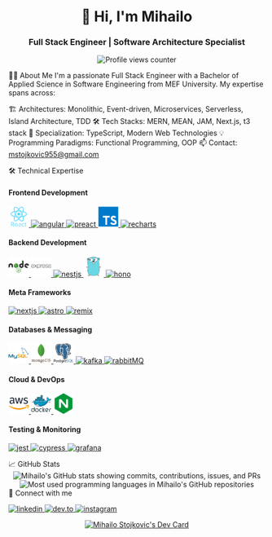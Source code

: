 <h1 align="center">👋 Hi, I'm Mihailo</h1>
<h3 align="center">Full Stack Engineer | Software Architecture Specialist</h3>
<p align="center">
  <img 
    src="https://komarev.com/ghpvc/?username=mihailokg95&label=Profile%20views&color=0e75b6&style=flat" 
    alt="Profile views counter"
    title="Profile Views"
  />
</p>
👨‍💻 About Me
I'm a passionate Full Stack Engineer with a Bachelor of Applied Science in Software Engineering from MEF University. My expertise spans across:

🏗️ Architectures: Monolithic, Event-driven, Microservices, Serverless, Island Architecture, TDD
🛠️ Tech Stacks: MERN, MEAN, JAM, Next.js, t3 stack
🎯 Specialization: TypeScript, Modern Web Technologies
💡 Programming Paradigms: Functional Programming, OOP
📫 Contact: mstojkovic955@gmail.com

🛠️ Technical Expertise
<h4>Frontend Development</h4>
<p align="left">
    <a href="https://reactjs.org/" target="_blank">
        <img src="https://raw.githubusercontent.com/devicons/devicon/master/icons/react/react-original-wordmark.svg" alt="react" width="40" height="40"/>
    </a>
    <a href="https://angular.io" target="_blank">
        <img src="https://angular.io/assets/images/logos/angular/angular.svg" alt="angular" width="40" height="40"/>
    </a>
    <a href="https://preactjs.com/" target="_blank">
        <img src="https://preactjs.com/assets/branding/symbol.png" alt="preact" width="40" height="40"/>
    </a>
    <a href="https://www.typescriptlang.org/" target="_blank">
        <img src="https://raw.githubusercontent.com/devicons/devicon/master/icons/typescript/typescript-original.svg" alt="typescript" width="40" height="40"/>
    </a>
    <a href="https://recharts.org/" target="_blank">
        <img src="https://recharts.org/static/logo.svg" alt="recharts" width="40" height="40"/>
    </a>
</p>
<h4>Backend Development</h4>
<p align="left">
    <a href="https://nodejs.org" target="_blank">
        <img src="https://raw.githubusercontent.com/devicons/devicon/master/icons/nodejs/nodejs-original-wordmark.svg" alt="nodejs" width="40" height="40"/>
    </a>
    <a href="https://expressjs.com" target="_blank">
        <img src="https://raw.githubusercontent.com/devicons/devicon/master/icons/express/express-original-wordmark.svg" alt="express" width="40" height="40"/>
    </a>
    <a href="https://nestjs.com/" target="_blank">
        <img src="https://nestjs.com/img/logo-small.svg" alt="nestjs" width="40" height="40"/>
    </a>
    <a href="https://golang.org" target="_blank">
        <img src="https://raw.githubusercontent.com/devicons/devicon/master/icons/go/go-original.svg" alt="golang" width="40" height="40"/>
    </a>
    <a href="https://hono.dev/" target="_blank">
        <img src="https://hono.dev/images/logo.png" alt="hono" width="40" height="40"/>
    </a>
</p>
<h4>Meta Frameworks</h4>
<p align="left">
    <a href="https://nextjs.org/" target="_blank">
        <img src="https://cdn.worldvectorlogo.com/logos/nextjs-2.svg" alt="nextjs" width="40" height="40"/>
    </a>
    <a href="https://astro.build" target="_blank">
        <img src="https://astro.build/assets/press/astro-icon-light.svg" alt="astro" width="40" height="40"/>
    </a>
    <a href="https://remix.run/" target="_blank">
        <img src="https://remix.run/img/remix-logo.svg" alt="remix" width="40" height="40"/>
    </a>
</p>
<h4>Databases & Messaging</h4>
<p align="left">
    <a href="https://www.mysql.com/" target="_blank">
        <img src="https://raw.githubusercontent.com/devicons/devicon/master/icons/mysql/mysql-original-wordmark.svg" alt="mysql" width="40" height="40"/>
    </a>
    <a href="https://www.mongodb.com/" target="_blank">
        <img src="https://raw.githubusercontent.com/devicons/devicon/master/icons/mongodb/mongodb-original-wordmark.svg" alt="mongodb" width="40" height="40"/>
    </a>
    <a href="https://www.postgresql.org" target="_blank">
        <img src="https://raw.githubusercontent.com/devicons/devicon/master/icons/postgresql/postgresql-original-wordmark.svg" alt="postgresql" width="40" height="40"/>
    </a>
    <a href="https://kafka.apache.org/" target="_blank">
        <img src="https://www.vectorlogo.zone/logos/apache_kafka/apache_kafka-icon.svg" alt="kafka" width="40" height="40"/>
    </a>
    <a href="https://www.rabbitmq.com" target="_blank">
        <img src="https://www.vectorlogo.zone/logos/rabbitmq/rabbitmq-icon.svg" alt="rabbitMQ" width="40" height="40"/>
    </a>
</p>
<h4>Cloud & DevOps</h4>
<p align="left">
    <a href="https://aws.amazon.com" target="_blank">
        <img src="https://raw.githubusercontent.com/devicons/devicon/master/icons/amazonwebservices/amazonwebservices-original-wordmark.svg" alt="aws" width="40" height="40"/>
    </a>
    <a href="https://www.docker.com/" target="_blank">
        <img src="https://raw.githubusercontent.com/devicons/devicon/master/icons/docker/docker-original-wordmark.svg" alt="docker" width="40" height="40"/>
    </a>
    <a href="https://www.nginx.com" target="_blank">
        <img src="https://raw.githubusercontent.com/devicons/devicon/master/icons/nginx/nginx-original.svg" alt="nginx" width="40" height="40"/>
    </a>
</p>
<h4>Testing & Monitoring</h4>
<p align="left">
    <a href="https://jestjs.io" target="_blank">
        <img src="https://www.vectorlogo.zone/logos/jestjsio/jestjsio-icon.svg" alt="jest" width="40" height="40"/>
    </a>
    <a href="https://www.cypress.io" target="_blank">
        <img src="https://raw.githubusercontent.com/simple-icons/simple-icons/6e46ec1fc23b60c8fd0d2f2ff46db82e16dbd75f/icons/cypress.svg" alt="cypress" width="40" height="40"/>
    </a>
    <a href="https://grafana.com" target="_blank">
        <img src="https://www.vectorlogo.zone/logos/grafana/grafana-icon.svg" alt="grafana" width="40" height="40"/>
    </a>
</p>
📈 GitHub Stats
<div align="center">
  <img 
    src="https://github-readme-stats.vercel.app/api?username=mihailokg95&show_icons=true&theme=transparent" 
    alt="Mihailo's GitHub stats showing commits, contributions, issues, and PRs"
  />
</div>
<div align="center">
  <img 
    src="https://github-readme-stats.vercel.app/api/top-langs/?username=mihailokg95&layout=compact&theme=transparent" 
    alt="Most used programming languages in Mihailo's GitHub repositories"
  />
</div>
🤝 Connect with me
<p align="left">
    <a href="https://linkedin.com/in/mihailo-stojkovic-4330271b2/" target="_blank">
        <img src="https://cdn.jsdelivr.net/npm/simple-icons@3.0.1/icons/linkedin.svg" alt="linkedin" height="30" width="40"/>
    </a>
    <a href="https://dev.to/mihailokg95" target="_blank">
        <img src="https://cdn.jsdelivr.net/npm/simple-icons@3.0.1/icons/dev-dot-to.svg" alt="dev.to" height="30" width="40"/>
    </a>
    <a href="https://instagram.com/mixer.js" target="_blank">
        <img src="https://cdn.jsdelivr.net/npm/simple-icons@3.0.1/icons/instagram.svg" alt="instagram" height="30" width="40"/>
    </a>
</p>
<div align="center">
  <a href="https://app.daily.dev/mixerjs" target="_blank">
    <img 
      src="https://api.daily.dev/devcards/7317ebbb3d0b4219bd8971a9b5513f81.png?r=933" 
      width="256" 
      alt="Mihailo Stojkovic's Dev Card"
    />
  </a>
</div>
